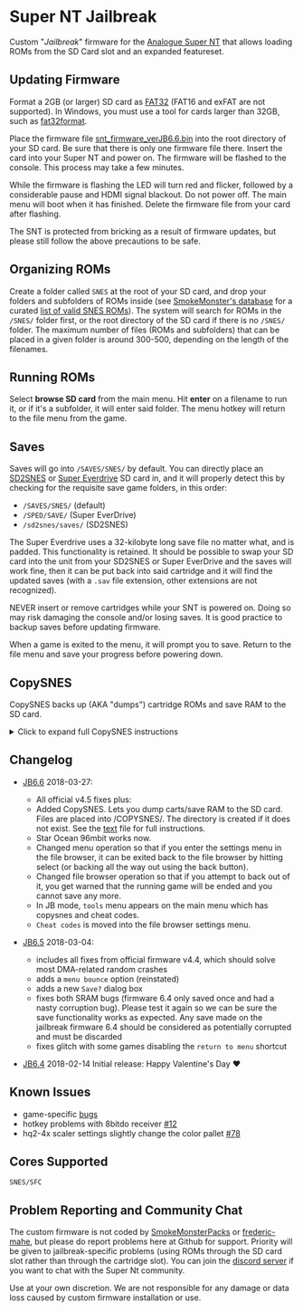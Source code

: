 # Super NT Jailbreak

Custom "*Jailbreak*" firmware for the [Analogue Super
NT](https://www.analogue.co/pages/super-nt/) that allows loading ROMs
from the SD Card slot and an expanded featureset. 

## Updating Firmware 

Format a 2GB (or larger) SD card as
[FAT32](https://en.wikipedia.org/wiki/FAT32) (FAT16 and exFAT are not
supported). In Windows, you must use a tool for cards larger than
32GB, such as
[fat32format](http://www.ridgecrop.demon.co.uk/index.htm?guiformat.htm).

Place the firmware file
[snt_firmware_verJB6.6.bin](https://github.com/SmokeMonsterPacks/Super-NT-Jailbreak/releases/download/v6.6/snt_firmware_verJB6.6.bin)
into the root directory of your SD card.  Be sure that there is only
one firmware file there.  Insert the card into your Super NT and power
on. The firmware will be flashed to the console. This process may
take a few minutes.

While the firmware is flashing the LED will turn red and flicker,
followed by a considerable pause and HDMI signal blackout.  Do not
power off.  The main menu will boot when it has finished. Delete the
firmware file from your card after flashing.

The SNT is protected from bricking as a result of firmware updates,
but please still follow the above precautions to be safe. 

## Organizing ROMs

Create a folder called `SNES` at the root of your SD card, and drop
your folders and subfolders of ROMs inside (see [SmokeMonster's
database](https://github.com/SmokeMonsterPacks/EverDrive-Packs-Lists-Database)
for a curated [list of valid SNES
ROMs](https://github.com/SmokeMonsterPacks/EverDrive-Packs-Lists-Database/raw/master/EverDrive%20Pack%20SMDBs/Super%20EverDrive%20%26%20SD2SNES%20SMDB.txt)).
The system will search for ROMs in the `/SNES/` folder first, or the
root directory of the SD card if there is no `/SNES/` folder.  The
maximum number of files (ROMs and subfolders) that can be placed in a
given folder is around 300-500, depending on the length of the
filenames.

## Running ROMs

Select **browse SD card** from the main menu.  Hit **enter** on a
filename to run it, or if it's a subfolder, it will enter said folder.
The menu hotkey will return to the file menu from the game.

## Saves

Saves will go into `/SAVES/SNES/` by default.  You can directly place
an [SD2SNES](http://sd2snes.de/) or [Super
Everdrive](https://krikzz.com/store/home/13-super-everdrive-v2.html)
SD card in, and it will properly detect this by checking for the
requisite save game folders, in this order:

- `/SAVES/SNES/` (default)
- `/SPED/SAVE/` (Super EverDrive)
- `/sd2snes/saves/` (SD2SNES)

The Super Everdrive uses a 32-kilobyte long save file no matter what,
and is padded.  This functionality is retained.  It should be possible
to swap your SD card into the unit from your SD2SNES or Super
EverDrive and the saves will work fine, then it can be put back into
said cartridge and it will find the updated saves (with a `.sav` file
extension, other extensions are not recognized).

NEVER insert or remove cartridges while your SNT is powered on. Doing so
may risk damaging the console and/or losing saves. It is good practice to 
backup saves before updating firmware.

When a game is exited to the menu, it will prompt you to save. Return to
the file menu and save your progress before powering down.

## CopySNES

CopySNES backs up (AKA "dumps") cartridge ROMs and save RAM to the SD card. 
<details>
  <summary>Click to expand full CopySNES instructions</summary>
CopySNES is designed to be an easy to use way to back up cartridge ROMs and save RAM
data.  Most types of cartridges are supported, and if it isn't specifically supported
or for some reason the cartridge header is bad, the settings can be changed.

How to use it

* Power the system off
* Insert cartridge
* Power the system on
* Select "CopySNES" on the tools menu

At this point, CopySNES will query the cartridge and grab the header and attempt to
detect what kind of cartridge it is.

You have two options at this point:

1) hit "enter" to accept the settings and proceed to saving.  (note: editing the name
will happen during the save step). (skip to "filename entry" below)

2) hit "start" to edit the detected settings (note: editing the name will happen
during the save step.)

If you wish to edit the settings, use up and down to select one of the settings, then
use left and right to adjust it.  You can select between 32K and 16Mbytes of ROM to dump,
and between 0K (i.e. none) and 32K of RAM.   Finally, you can select the type of
mapper it is, i.e. LOROM, HIROM, EXHIROM, or EXLOROM.  There is also a "FLAT" setting
which will let you dump the entire SNES cartridge space if desired.  FLAT starts at
address 00:0000 and will dump the specified amount of memory.   

While you can dump say, 8Mbyte of LOROM or HIROM, doing so most likely won't be very
useful.  

This "manual" mode is useful when dumping things that do not have a valid or any header
such as the Game Genie BIOS (it reports 0K of ROM and is actually 64K) or the Sufami
Turbo (again, it reports 0K of ROM even though it's really 1MByte).

When you are done adjusting the settings, and are ready to dump, hit "select".

Filename entry:

At this point the filename can be edited.  It will directly copy the ROM header name
in here.  For some Japanese titles, there may be no valid ASCII in the header (or if
there's no header at all) so any invalid characters for a filename are replaced with spaces.
If there's no name at all, it will default to "GAME".  Use up/down to change the character's
value and left/right to select a character.  Press "enter" to accept the filename and begin
the dumping process.

The game's actual size will be determined at this point (i.e. a 2MByte game reported in
the header might only be 1.5Mbytes, so this will be detected now).

Finally, the ROM and RAM are dumped to the SD card.

Now that the dump is complete, you are returned to the tools menu.  The system can be
powered off and a new cartridge inserted to dump, and so on until all the carts
are dumped that you wish to dump.

The following things have been tested:

* LOROM   (ROM + RAM)
* HIROM   (ROM + RAM)
* EXHIROM (ROM + RAM)
* SDD-1   (ROM + RAM)
* SA-1    (ROM + RAM)
* GSU-1/2 (ROM + RAM)
note: For SuperFX (GSU), the RAM is always dumped as 64K.  This is because games such as
Yoshi's Island have RAM, but the headers for all the games show 0K of RAM.  This 'larger'
RAM will work with the major emulators, and can be trimmed down later if needed.  
* CX4     (ROM)
* DSP1-4  (ROM + RAM)
* S-RTC   (ROM,  RAM is dumped but it is unknown if it works)
* ST010   (ROM)
* ST011   (ROM)
* ST018   (ROM)
* OBC-1   (ROM + RAM)
* SPC7110 (ROM + RAM, but RAM has not been verified to work)

Note: Testing with no$sns, it will not use the saves on certain games such as Chrono
Trigger.  I don't know why, the saves are good and work on the Super NT itself.
</details>

## Changelog
- [JB6.6](https://github.com/SmokeMonsterPacks/Super-NT-Jailbreak/releases/download/v6.6/snt_firmware_verJB6.6.bin) 2018-03-27:
  - All official v4.5 fixes plus:
  - Added CopySNES. Lets you dump carts/save RAM to the SD card. Files 
    are placed into /COPYSNES/. The directory is created if it does not
    exist. See the [text](https://github.com/SmokeMonsterPacks/Super-NT-Jailbreak/releases/download/v6.6/CopySNES.Instructions.txt)
    file for full instructions.
  - Star Ocean 96mbit works now.
  - Changed menu operation so that if you enter the settings menu in the
    file browser, it can be exited back to the file browser by hitting select 
    (or backing all the way out using the back button).
  - Changed file browser operation so that if you attempt to back out of it, 
    you get warned that the running game will be ended and you cannot save any more.
  - In JB mode, `tools` menu appears on the main menu which has copysnes and cheat codes.
  - `Cheat codes` is moved into the file browser settings menu.

- [JB6.5](https://github.com/SmokeMonsterPacks/Super-NT-Jailbreak/releases/download/v6.5/snt_firmware_verJB6.5.bin) 2018-03-04:
  - includes all fixes from official firmware v4.4, which should
    solve most DMA-related random crashes
  - adds a `menu bounce` option (reinstated)
  - adds a new `Save?` dialog box
  - fixes both SRAM bugs (firmware 6.4 only saved once and had a nasty
    corruption bug). Please test it again so we can be sure the save
    functionality works as expected. Any save made on the jailbreak
    firmware 6.4 should be considered as potentially corrupted and
    must be discarded
  - fixes glitch with some games disabling the `return to menu`
    shortcut
    
- [JB6.4](https://github.com/SmokeMonsterPacks/Super-NT-Jailbreak/releases/download/v6.4/snt_firmware_verJB6.4.bin) 2018-02-14 Initial release: Happy Valentine's Day :heart:

## Known Issues

- game-specific [bugs](https://github.com/SmokeMonsterPacks/Super-NT-Jailbreak/issues?utf8=%E2%9C%93&q=is%3Aissue+is%3Aopen+glitches)
- hotkey problems with 8bitdo receiver [#12](https://github.com/SmokeMonsterPacks/Super-NT-Jailbreak/issues/51)
- hq2-4x scaler settings slightly change the color pallet [#78](https://github.com/SmokeMonsterPacks/Super-NT-Jailbreak/issues/78)

## Cores Supported

`SNES/SFC`

## Problem Reporting and Community Chat

The custom firmware is not coded by
[SmokeMonsterPacks](https://github.com/SmokeMonsterPacks) or
[frederic-mahe](https://github.com/frederic-mahe), but please do
report problems here at Github for support. Priority will be given to
jailbreak-specific problems (using ROMs through the SD card slot
rather than through the cartridge slot). You can join the [discord
server](https://discord.gg/EX57xnF) if you want to chat with the Super
Nt community.

Use at your own discretion. We are not responsible for any damage 
or data loss caused by custom firmware installation or use.
